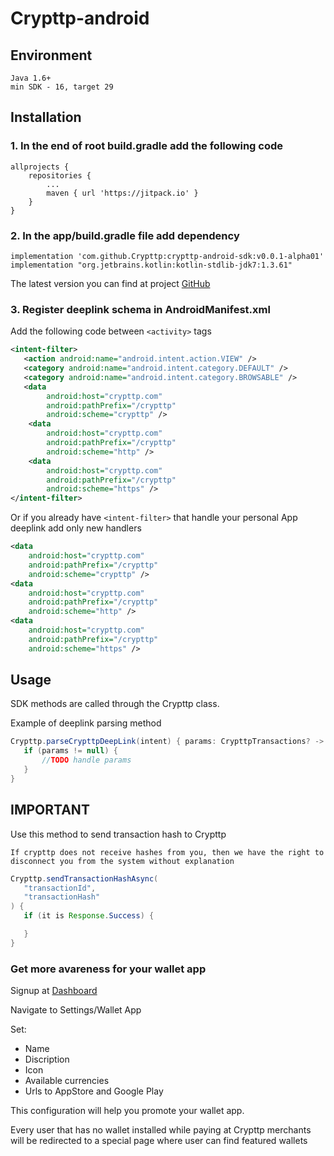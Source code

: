 # Crypttp-android

## Environment
```
Java 1.6+
min SDK - 16, target 29
```

## Installation
### 1. In the end of root build.gradle add the following code
```
allprojects {
    repositories {
        ...
        maven { url 'https://jitpack.io' }
    }
}
```

### 2. In the app/build.gradle file add dependency
```
implementation 'com.github.Crypttp:crypttp-android-sdk:v0.0.1-alpha01'
implementation "org.jetbrains.kotlin:kotlin-stdlib-jdk7:1.3.61"
```

The latest version you can find at project [GitHub](https://github.com/Crypttp/crypttp-android-sdk)

### 3. Register deeplink schema in AndroidManifest.xml

Add the following code between `<activity>` tags

```XML
<intent-filter>
   <action android:name="android.intent.action.VIEW" />
   <category android:name="android.intent.category.DEFAULT" />
   <category android:name="android.intent.category.BROWSABLE" />
   <data
        android:host="crypttp.com"
        android:pathPrefix="/crypttp"
        android:scheme="crypttp" />
    <data
        android:host="crypttp.com"
        android:pathPrefix="/crypttp"
        android:scheme="http" />
    <data
        android:host="crypttp.com"
        android:pathPrefix="/crypttp"
        android:scheme="https" />
</intent-filter>
```

Or if you already have `<intent-filter>` that handle your personal App deeplink add only new handlers

```XML
<data
    android:host="crypttp.com"
    android:pathPrefix="/crypttp"
    android:scheme="crypttp" />
<data
    android:host="crypttp.com"
    android:pathPrefix="/crypttp"
    android:scheme="http" />
<data
    android:host="crypttp.com"
    android:pathPrefix="/crypttp"
    android:scheme="https" />
```

## Usage

SDK methods are called through the Crypttp class.

Example of deeplink parsing method

```Java
Crypttp.parseCrypttpDeepLink(intent) { params: CrypttpTransactions? ->
   if (params != null) {
       //TODO handle params
   }
}
```

## IMPORTANT

Use this method to send transaction hash to Crypttp 

`If crypttp does not receive hashes from you, then we have the right to disconnect you from the system without explanation`

```Java
Crypttp.sendTransactionHashAsync(
   "transactionId",
   "transactionHash"
) {
   if (it is Response.Success) {

   }
}
```

### Get more avareness for your wallet app

Signup at [Dashboard](https://crypttp.com/dashboard)

Navigate to Settings/Wallet App

Set:
* Name
* Discription
* Icon
* Available currencies
* Urls to AppStore and Google Play

This configuration will help you promote your wallet app. 

Every user that has no wallet installed while paying at Crypttp merchants will be redirected to a special page where user can find featured wallets